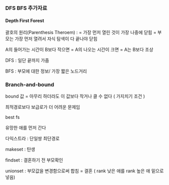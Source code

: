 ### DFS BFS 추가자료

#### Depth First Forest

괄호의 원리(Parenthesis Theroem) :
			= 가장 먼저 열린 것이 가장 나중에 닫힘 
			= 부모는 가장 먼저 열려서 자식 탐색이 다 끝나야 닫힘

A의 들어가는 시간이 B보다 작으면 = A의 나오는 시간이 크면 = A는 B보다 조상

DFS : 일단 끝까지 가줌

BFS : 부모에 대한 정보/ 가장 짧은 노드거리



### Branch-and-bound

bound 값 = 아무리 하더라도 이 값보다 작거나 클 수 없다 (  가지치기 조건 )

최적경로보다 보급로가 더 어려운 문제임





best fs

유망한 애를 먼저 간다





다익스트라 : 단일쌍 최단경로

makeset : 탄생

findset : 결혼하기 전 부모확인

unionset : 부모값을 변경함으로써 합침 = 결혼 ( rank 낮은 애를 rank 높은 애 밑으로 넣음)